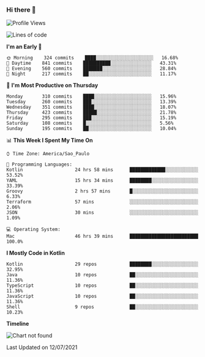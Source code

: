 ### Hi there 👋

<!--
**fernandonogueira/fernandonogueira** is a ✨ _special_ ✨ repository because its `README.md` (this file) appears on your GitHub profile.

Here are some ideas to get you started:

- 🔭 I’m currently working on ...
- 🌱 I’m currently learning ...
- 👯 I’m looking to collaborate on ...
- 🤔 I’m looking for help with ...
- 💬 Ask me about ...
- 📫 How to reach me: ...
- 😄 Pronouns: ...
- ⚡ Fun fact: ...
-->

<!--START_SECTION:waka-->
![Profile Views](http://img.shields.io/badge/Profile%20Views-18-blue)

![Lines of code](https://img.shields.io/badge/From%20Hello%20World%20I%27ve%20Written-457381%20lines%20of%20code-blue)

**I'm an Early 🐤** 

```text
🌞 Morning    324 commits    ████░░░░░░░░░░░░░░░░░░░░░   16.68% 
🌆 Daytime    841 commits    ██████████░░░░░░░░░░░░░░░   43.31% 
🌃 Evening    560 commits    ███████░░░░░░░░░░░░░░░░░░   28.84% 
🌙 Night      217 commits    ██░░░░░░░░░░░░░░░░░░░░░░░   11.17%

```
📅 **I'm Most Productive on Thursday** 

```text
Monday       310 commits    ████░░░░░░░░░░░░░░░░░░░░░   15.96% 
Tuesday      260 commits    ███░░░░░░░░░░░░░░░░░░░░░░   13.39% 
Wednesday    351 commits    ████░░░░░░░░░░░░░░░░░░░░░   18.07% 
Thursday     423 commits    █████░░░░░░░░░░░░░░░░░░░░   21.78% 
Friday       295 commits    ███░░░░░░░░░░░░░░░░░░░░░░   15.19% 
Saturday     108 commits    █░░░░░░░░░░░░░░░░░░░░░░░░   5.56% 
Sunday       195 commits    ██░░░░░░░░░░░░░░░░░░░░░░░   10.04%

```


📊 **This Week I Spent My Time On** 

```text
⌚︎ Time Zone: America/Sao_Paulo

💬 Programming Languages: 
Kotlin                   24 hrs 58 mins      █████████████░░░░░░░░░░░░   53.52% 
YAML                     15 hrs 34 mins      ████████░░░░░░░░░░░░░░░░░   33.39% 
Groovy                   2 hrs 57 mins       █░░░░░░░░░░░░░░░░░░░░░░░░   6.33% 
Terraform                57 mins             ░░░░░░░░░░░░░░░░░░░░░░░░░   2.06% 
JSON                     30 mins             ░░░░░░░░░░░░░░░░░░░░░░░░░   1.09%

💻 Operating System: 
Mac                      46 hrs 39 mins      █████████████████████████   100.0%

```

**I Mostly Code in Kotlin** 

```text
Kotlin                   29 repos            ████████░░░░░░░░░░░░░░░░░   32.95% 
Java                     10 repos            ██░░░░░░░░░░░░░░░░░░░░░░░   11.36% 
TypeScript               10 repos            ██░░░░░░░░░░░░░░░░░░░░░░░   11.36% 
JavaScript               10 repos            ██░░░░░░░░░░░░░░░░░░░░░░░   11.36% 
Shell                    9 repos             ██░░░░░░░░░░░░░░░░░░░░░░░   10.23%

```


**Timeline**

![Chart not found](https://raw.githubusercontent.com/fernandonogueira/fernandonogueira/master/charts/bar_graph.png) 


 Last Updated on 12/07/2021
<!--END_SECTION:waka-->
